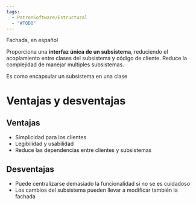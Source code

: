 ```yaml
---
tags:
  - PatronSoftware/Estructural
  - "#TODO"
---
```

Fachada, en español

Proporciona una **interfaz única de un subsistema**, reduciendo el acoplamiento entre clases del subsistema y código de cliente.
Reduce la complejidad de manejar multiples subsistemas.

Es como encapsular un subsistema en una clase
# Ventajas y desventajas
## Ventajas
- Simplicidad para los clientes
- Legibilidad y usabilidad
- Reduce las dependencias entre clientes y subsistemas
## Desventajas
- Puede centralizarse demasiado la funcionalidad si no se es cuidadoso
- Los cambios del subsistema pueden llevar a modificar también la fachada